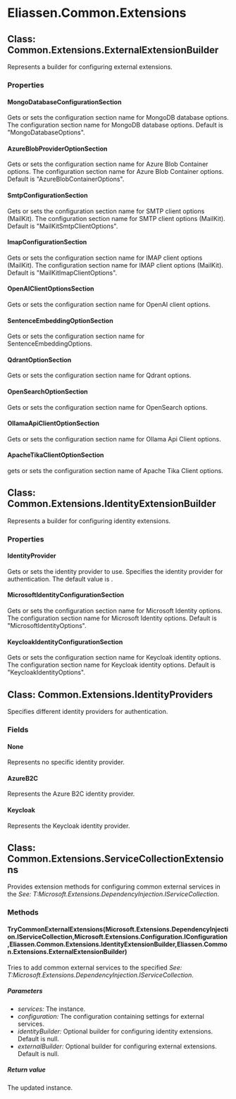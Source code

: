 ﻿# Eliassen.Common.Extensions


## Class: Common.Extensions.ExternalExtensionBuilder
Represents a builder for configuring external extensions. 

### Properties

#### MongoDatabaseConfigurationSection
Gets or sets the configuration section name for MongoDB database options. The configuration section name for MongoDB database options. Default is "MongoDatabaseOptions".
#### AzureBlobProviderOptionSection
Gets or sets the configuration section name for Azure Blob Container options. The configuration section name for Azure Blob Container options. Default is "AzureBlobContainerOptions".
#### SmtpConfigurationSection
Gets or sets the configuration section name for SMTP client options (MailKit). The configuration section name for SMTP client options (MailKit). Default is "MailKitSmtpClientOptions".
#### ImapConfigurationSection
Gets or sets the configuration section name for IMAP client options (MailKit). The configuration section name for IMAP client options (MailKit). Default is "MailKitImapClientOptions".
#### OpenAIClientOptionsSection
Gets or sets the configuration section name for OpenAI client options.
#### SentenceEmbeddingOptionSection
Gets or sets the configuration section name for SentenceEmbeddingOptions.
#### QdrantOptionSection
Gets or sets the configuration section name for Qdrant options.
#### OpenSearchOptionSection
Gets or sets the configuration section name for OpenSearch options.
#### OllamaApiClientOptionSection
Gets or sets the configuration section name for Ollama Api Client options.
#### ApacheTikaClientOptionSection
gets or sets the configuration section name of Apache Tika Client options.

## Class: Common.Extensions.IdentityExtensionBuilder
Represents a builder for configuring identity extensions. 

### Properties

#### IdentityProvider
Gets or sets the identity provider to use. Specifies the identity provider for authentication. The default value is .
#### MicrosoftIdentityConfigurationSection
Gets or sets the configuration section name for Microsoft Identity options. The configuration section name for Microsoft Identity options. Default is "MicrosoftIdentityOptions".
#### KeycloakIdentityConfigurationSection
Gets or sets the configuration section name for Keycloak identity options. The configuration section name for Keycloak identity options. Default is "KeycloakIdentityOptions".

## Class: Common.Extensions.IdentityProviders
Specifies different identity providers for authentication. 

### Fields

#### None
Represents no specific identity provider.
#### AzureB2C
Represents the Azure B2C identity provider.
#### Keycloak
Represents the Keycloak identity provider.

## Class: Common.Extensions.ServiceCollectionExtensions
Provides extension methods for configuring common external services in the 
 *See: T:Microsoft.Extensions.DependencyInjection.IServiceCollection*. 

### Methods


#### TryCommonExternalExtensions(Microsoft.Extensions.DependencyInjection.IServiceCollection,Microsoft.Extensions.Configuration.IConfiguration,Eliassen.Common.Extensions.IdentityExtensionBuilder,Eliassen.Common.Extensions.ExternalExtensionBuilder)
Tries to add common external services to the specified 
 *See: T:Microsoft.Extensions.DependencyInjection.IServiceCollection*. 


##### Parameters
* *services:* The instance.
* *configuration:* The configuration containing settings for external services.
* *identityBuilder:* Optional builder for configuring identity extensions. Default is null.
* *externalBuilder:* Optional builder for configuring external extensions. Default is null.




##### Return value
The updated instance.

